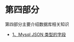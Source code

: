
# 第四部分

第四部分主要介绍数据库相关知识

  * [1、Mysql JSON 类型的字段](https://github.com/FantasticLBP/knowledge-kit/blob/master/Chapter4%20-%20DataBase/4.1.md)
  